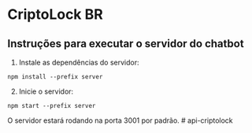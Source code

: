 
# CriptoLock BR

## Instruções para executar o servidor do chatbot

1. Instale as dependências do servidor:
```
npm install --prefix server
```

2. Inicie o servidor:
```
npm start --prefix server
```

O servidor estará rodando na porta 3001 por padrão.
#   a p i - c r i p t o l o c k  
 